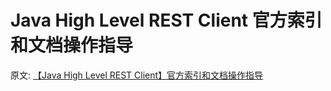 

# Java High Level REST Client 官方索引和文档操作指导


原文: [【Java High Level REST Client】官方索引和文档操作指导](https://www.cnblogs.com/z00377750/p/13300196.html)
